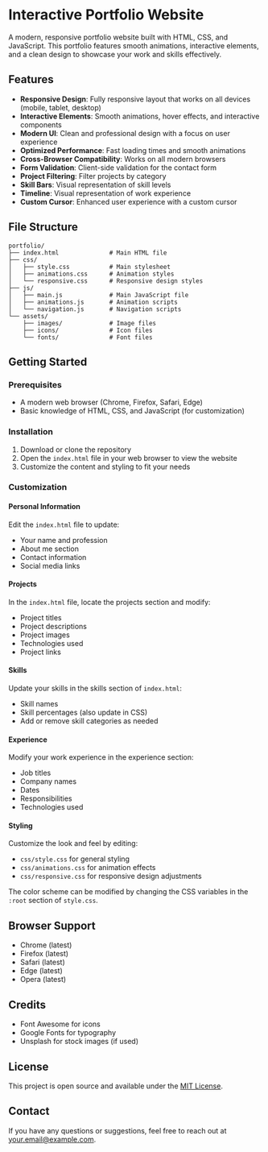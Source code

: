 # Interactive Portfolio Website

A modern, responsive portfolio website built with HTML, CSS, and JavaScript. This portfolio features smooth animations, interactive elements, and a clean design to showcase your work and skills effectively.

## Features

- **Responsive Design**: Fully responsive layout that works on all devices (mobile, tablet, desktop)
- **Interactive Elements**: Smooth animations, hover effects, and interactive components
- **Modern UI**: Clean and professional design with a focus on user experience
- **Optimized Performance**: Fast loading times and smooth animations
- **Cross-Browser Compatibility**: Works on all modern browsers
- **Form Validation**: Client-side validation for the contact form
- **Project Filtering**: Filter projects by category
- **Skill Bars**: Visual representation of skill levels
- **Timeline**: Visual representation of work experience
- **Custom Cursor**: Enhanced user experience with a custom cursor

## File Structure

```
portfolio/
├── index.html              # Main HTML file
├── css/
│   ├── style.css           # Main stylesheet
│   ├── animations.css      # Animation styles
│   └── responsive.css      # Responsive design styles
├── js/
│   ├── main.js             # Main JavaScript file
│   ├── animations.js       # Animation scripts
│   └── navigation.js       # Navigation scripts
└── assets/
    ├── images/             # Image files
    ├── icons/              # Icon files
    └── fonts/              # Font files
```

## Getting Started

### Prerequisites

- A modern web browser (Chrome, Firefox, Safari, Edge)
- Basic knowledge of HTML, CSS, and JavaScript (for customization)

### Installation

1. Download or clone the repository
2. Open the `index.html` file in your web browser to view the website
3. Customize the content and styling to fit your needs

### Customization

#### Personal Information

Edit the `index.html` file to update:

- Your name and profession
- About me section
- Contact information
- Social media links

#### Projects

In the `index.html` file, locate the projects section and modify:

- Project titles
- Project descriptions
- Project images
- Technologies used
- Project links

#### Skills

Update your skills in the skills section of `index.html`:

- Skill names
- Skill percentages (also update in CSS)
- Add or remove skill categories as needed

#### Experience

Modify your work experience in the experience section:

- Job titles
- Company names
- Dates
- Responsibilities
- Technologies used

#### Styling

Customize the look and feel by editing:

- `css/style.css` for general styling
- `css/animations.css` for animation effects
- `css/responsive.css` for responsive design adjustments

The color scheme can be modified by changing the CSS variables in the `:root` section of `style.css`.

## Browser Support

- Chrome (latest)
- Firefox (latest)
- Safari (latest)
- Edge (latest)
- Opera (latest)

## Credits

- Font Awesome for icons
- Google Fonts for typography
- Unsplash for stock images (if used)

## License

This project is open source and available under the [MIT License](LICENSE).

## Contact

If you have any questions or suggestions, feel free to reach out at your.email@example.com.

